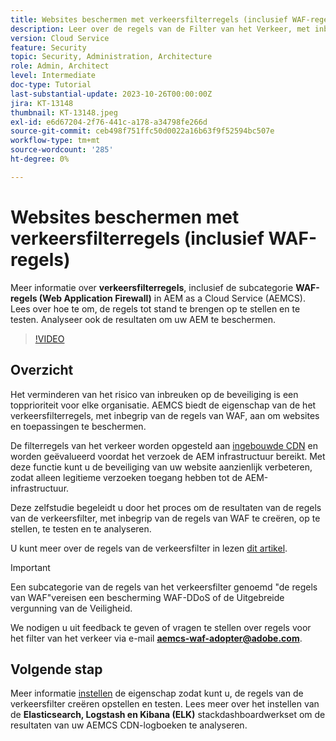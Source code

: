 ```yaml
---
title: Websites beschermen met verkeersfilterregels (inclusief WAF-regels)
description: Leer over de regels van de Filter van het Verkeer, met inbegrip van zijn subcategorie van de regels van de Firewall van de Toepassing van het Web (WAF). Hoe te om, de regels tot stand te brengen op te stellen en te testen. Analyseer ook de resultaten om uw AEM te beschermen.
version: Cloud Service
feature: Security
topic: Security, Administration, Architecture
role: Admin, Architect
level: Intermediate
doc-type: Tutorial
last-substantial-update: 2023-10-26T00:00:00Z
jira: KT-13148
thumbnail: KT-13148.jpeg
exl-id: e6d67204-2f76-441c-a178-a34798fe266d
source-git-commit: ceb498f751ffc50d0022a16b63f9f52594bc507e
workflow-type: tm+mt
source-wordcount: '285'
ht-degree: 0%

---
```


# Websites beschermen met verkeersfilterregels (inclusief WAF-regels)

Meer informatie over **verkeersfilterregels**, inclusief de subcategorie **WAF-regels (Web Application Firewall)** in AEM as a Cloud Service (AEMCS). Lees over hoe te om, de regels tot stand te brengen op te stellen en te testen. Analyseer ook de resultaten om uw AEM te beschermen.

>[!VIDEO](https://video.tv.adobe.com/v/3425401?quality=12&learn=on)

## Overzicht

Het verminderen van het risico van inbreuken op de beveiliging is een topprioriteit voor elke organisatie. AEMCS biedt de eigenschap van de het verkeersfilterregels, met inbegrip van de regels van WAF, aan om websites en toepassingen te beschermen.

De filterregels van het verkeer worden opgesteld aan [ingebouwde CDN](https://experienceleague.adobe.com/docs/experience-manager-cloud-service/content/implementing/content-delivery/cdn.html) en worden geëvalueerd voordat het verzoek de AEM infrastructuur bereikt. Met deze functie kunt u de beveiliging van uw website aanzienlijk verbeteren, zodat alleen legitieme verzoeken toegang hebben tot de AEM-infrastructuur.

Deze zelfstudie begeleidt u door het proces om de resultaten van de regels van de verkeersfilter, met inbegrip van de regels van WAF te creëren, op te stellen, te testen en te analyseren.

U kunt meer over de regels van de verkeersfilter in lezen [dit artikel](https://experienceleague.adobe.com/docs/experience-manager-cloud-service/content/security/traffic-filter-rules-including-waf.html?lang=en).

>[!IMPORTANT]
>
> Een subcategorie van de regels van het verkeersfilter genoemd &quot;de regels van WAF&quot;vereisen een bescherming WAF-DDoS of de Uitgebreide vergunning van de Veiligheid.

We nodigen u uit feedback te geven of vragen te stellen over regels voor het filter van het verkeer via e-mail **aemcs-waf-adopter@adobe.com**.

## Volgende stap

Meer informatie [instellen](./how-to-setup.md) de eigenschap zodat kunt u, de regels van de verkeersfilter creëren opstellen en testen. Lees meer over het instellen van de **Elasticsearch, Logstash en Kibana (ELK)** stackdashboardwerkset om de resultaten van uw AEMCS CDN-logboeken te analyseren.



